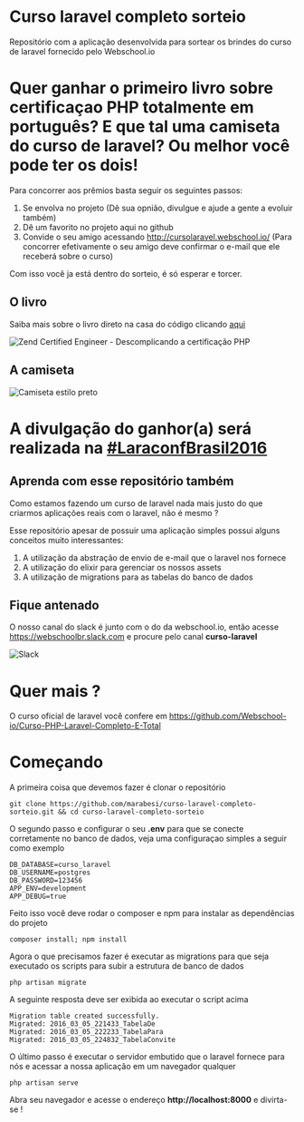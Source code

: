 # Curso laravel completo sorteio

Repositório com a aplicação desenvolvida para sortear os brindes do curso de laravel fornecido pelo Webschool.io

# Quer ganhar o primeiro livro sobre certificaçao PHP totalmente em português? E que tal uma camiseta do curso de laravel? Ou melhor você pode ter os dois!

Para concorrer aos prêmios basta seguir os seguintes passos:

1. Se envolva no projeto (Dê sua opnião, divulgue e ajude a gente a evoluir também)
2. Dê um favorito no projeto aqui no github
3. Convide o seu amigo acessando http://cursolaravel.webschool.io/ (Para concorrer efetivamente o seu amigo deve confirmar o e-mail que ele receberá sobre o curso)

Com isso você ja está dentro do sorteio, é só esperar e torcer.

## O livro

Saiba mais sobre o livro direto na casa do código clicando [aqui](https://www.casadocodigo.com.br/products/livro-certificacao-php)

![Zend Certified Engineer - Descomplicando a certificação  PHP](http://s31.postimg.org/hb7tfx72j/f7mrq_KK_ih_QQVJJT3_Eq_E0_Po_FQk7_7_Hh5_YPSj8u_FSj8_size.jpg)

## A camiseta

![Camiseta estilo preto](http://s31.postimg.org/dqea93rpn/camisa_1.jpg)

# A divulgação do ganhor(a) será realizada na [#LaraconfBrasil2016](http://laraconfbrasil.com.br/)

## Aprenda com esse repositório também

Como estamos fazendo um curso de laravel nada mais justo do que criarmos aplicações reais com o laravel, não é mesmo ?

Esse repositório apesar de possuir uma aplicação simples possui alguns conceitos muito interessantes:

1. A utilização da abstração de envio de e-mail que o laravel nos fornece
2. A utilização do elixir para gerenciar os nossos assets
3. A utilização de migrations para as tabelas do banco de dados

## Fique antenado

O nosso canal do slack é junto com o do da webschool.io, então acesse https://webschoolbr.slack.com e procure pelo canal **curso-laravel**

![Slack](http://s12.postimg.org/ynqtaqpql/slack.png)

# Quer mais ?

O curso oficial de laravel você confere em https://github.com/Webschool-io/Curso-PHP-Laravel-Completo-E-Total

# Começando

A primeira coisa que devemos fazer é clonar o repositório

```
git clone https://github.com/marabesi/curso-laravel-completo-sorteio.git && cd curso-laravel-completo-sorteio
```

O segundo passo e configurar o seu **.env** para que se conecte corretamente no banco de dados, veja uma configuraçao simples a seguir como exemplo

```
DB_DATABASE=curso_laravel
DB_USERNAME=postgres
DB_PASSWORD=123456
APP_ENV=development
APP_DEBUG=true
```

Feito isso você deve rodar o composer e npm para instalar as dependências do projeto

```
composer install; npm install
```

Agora o que precisamos fazer é executar as migrations para que seja executado os scripts para subir a estrutura de banco de dados

```
php artisan migrate
```

A seguinte resposta deve ser exibida ao executar o script acima

```
Migration table created successfully.
Migrated: 2016_03_05_221433_TabelaDe
Migrated: 2016_03_05_222233_TabelaPara
Migrated: 2016_03_05_224832_TabelaConvite
```

O último passo é executar o servidor embutido que o laravel fornece para nós e acessar a nossa aplicação
em um navegador qualquer

```
php artisan serve
```

Abra seu navegador e acesse o endereço **http://localhost:8000** e divirta-se !
